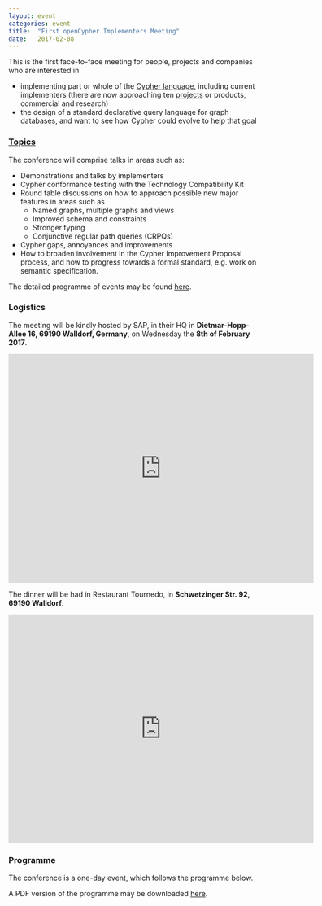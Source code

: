 ```yaml
---
layout: event
categories: event
title:  "First openCypher Implementers Meeting"
date:   2017-02-08
---
```

This is the first face-to-face meeting for people, projects and companies who are interested in

* implementing part or whole of the [Cypher language](https://neo4j.com/developer/cypher/), including current implementers (there are now approaching ten [projects](http://opencypher.org/projects) or products, commercial and research)
* the design of a standard declarative query language for graph databases, and want to see how Cypher could evolve to help that goal

### [Topics](#program)

The conference will comprise talks in areas such as:

* Demonstrations and talks by implementers
* Cypher conformance testing with the Technology Compatibility Kit
* Round table discussions on how to approach possible new major features in areas such as
  * Named graphs, multiple graphs and views
  * Improved schema and constraints
  * Stronger typing
  * Conjunctive regular path queries (CRPQs)
* Cypher gaps, annoyances and improvements
* How to broaden involvement in the Cypher Improvement Proposal process, and how to progress towards a formal standard, e.g. work on semantic specification.

The detailed programme of events may be found [here](#program).

### Logistics

The meeting will be kindly hosted by SAP, in their HQ in **Dietmar-Hopp-Allee 16, 69190 Walldorf, Germany**, on Wednesday the **8th of February 2017**.

<iframe src="https://www.google.com/maps/embed?pb=!1m18!1m12!1m3!1d2602.0923722505213!2d8.63970021568986!3d49.29359327933243!2m3!1f0!2f0!3f0!3m2!1i1024!2i768!4f13.1!3m3!1m2!1s0x4797bea45a725a3b%3A0x480588aba722a94b!2sDietmar-Hopp-Allee+16%2C+69190+Walldorf%2C+Germany!5e0!3m2!1sen!2suk!4v1484739708540" width="600" height="450" frameborder="0" style="border:0" allowfullscreen></iframe>


The dinner will be had in Restaurant Tournedo, in **Schwetzinger Str. 92, 69190 Walldorf**.


<iframe src="https://www.google.com/maps/embed?pb=!1m14!1m8!1m3!1d20805.690856497662!2d8.6399553!3d49.3197497!3m2!1i1024!2i768!4f13.1!3m3!1m2!1s0x0%3A0x5a1d6415a43c35be!2sRestaurant+Tournedo!5e0!3m2!1sen!2sde!4v1486569935668" width="600" height="450" frameborder="0" style="border:0" allowfullscreen></iframe>


<div class="abstract-anchor" id="program"></div>

### Programme

The conference is a one-day event, which follows the programme below.

A PDF version of the programme may be downloaded [here](https://s3.amazonaws.com/artifacts.opencypher.org/website/oCIMProgramme.pdf).

<html>
<head>
    <style>
        table, td, th {
            border: 1px solid #ddd;
            text-align: left;
        }

        table {
            border: 1;
            border-collapse: collapse;
            width: 100%;
        }

        th, td {
            padding: 10px;
        }

        .break {
            background-color: #d0d0d0;
        }

        .item {
            padding-left: 50px;
            font-style: italic;
        }
    </style>
</head>
<body>
<table>
    <tbody>
    <tr class="break">
        <td colspan="1" rowspan="1"><p>09:00</p></td>
        <td colspan="2" rowspan="1"><p>Coffee</p></td>
        <td colspan="1" rowspan="1"><p>30 mins</p></td>
    </tr>
    <tr>
        <td colspan="4" rowspan="1"><p><span>Chair: <b>Tobias Lindaaker</b></p></td>
    </tr>
    <tr>
        <td colspan="1" rowspan="1"><p>09:30</p></td>
        <td colspan="1" rowspan="1"><p>Introduction</p></td>
        <td colspan="1" rowspan="1"><p>Alastair Green (Neo)</p></td>
        <td colspan="1" rowspan="1"><p>15 mins</p></td>
    </tr>
    <tr>
        <td colspan="1" rowspan="1"><p>09:45</p></td>
        <td colspan="1" rowspan="1"><p><a href="/ocim1-abstracts#oc-artefacts">openCypher Artefacts</a></p></td>
        <td colspan="1" rowspan="1"><p>Mats Rydberg (Neo)</p></td>
        <td colspan="1" rowspan="1"><p>15 mins</p></td>
    </tr>
    <tr>
        <td colspan="1" rowspan="1"><p>10:00</p></td>
        <td colspan="1" rowspan="1"><p><a href="/ocim1-abstracts#sap-hana">Graph Pattern Matching in SAP HANA</a></p></td>
        <td colspan="1" rowspan="1"><p>Marcus Paradies (SAP)</p></td>
        <td colspan="1" rowspan="1"><p>15 mins</p></td>
    </tr>
    <tr>
        <td colspan="1" rowspan="1"><p>10:15</p></td>
        <td colspan="1" rowspan="1"><p><a href="/ocim1-abstracts#neueda">Cypher in JetBrains IDE</p></td>
        <td colspan="1" rowspan="1"><p>Dmitry Vrublevsky (Neueda)</p></td>
        <td colspan="1" rowspan="1"><p>15 mins</p></td>
    </tr>
    <tr>
        <td colspan="1" rowspan="1"><p>10:30</p>
            <p></p></td>
        <td colspan="1" rowspan="1"><p><a href="/ocim1-abstracts#inc-q">Incremental Graph Queries for Cypher</p></td>
        <td colspan="1" rowspan="1"><p>G&aacute;bor Sz&aacute;rnyas, J&oacute;zsef Marton (Budapest University of Technology and Economics)</p></td>
        <td colspan="1" rowspan="1"><p>15 mins</p></td>
    </tr>
    <tr class="break">
        <td colspan="1" rowspan="1"><p>11:00</p></td>
        <td colspan="2" rowspan="1"><p>Break</p></td>
        <td colspan="1" rowspan="1"><p>30 mins</p></td>
    </tr>
    <tr>
        <td colspan="4" rowspan="1"><p><span>Chair: <b>Petra Selmer</b></p></td>
    </tr>
    <tr>
        <td colspan="1" rowspan="1"><p>11:20</p></td>
        <td colspan="1" rowspan="1"><p><a href="/ocim1-abstracts#neo4j">Neo4j Cypher Implementation</p></td>
        <td colspan="1" rowspan="1"><p>Andres Taylor (Neo)</p></td>
        <td colspan="1" rowspan="1"><p>25 mins</p></td>
    </tr>
    <tr>
        <td colspan="1" rowspan="1"><p>11:45</p></td>
        <td colspan="1" rowspan="1"><p><a href="/ocim1-abstracts#redis">Redis Graph</a></p></td>
        <td colspan="1" rowspan="1"><p>Roi Lipman (Redis Labs) </p></td>
        <td colspan="1" rowspan="1"><p>15 mins</p></td>
    </tr>
    <tr>
        <td colspan="1" rowspan="1"><p>12:00</p></td>
        <td colspan="1" rowspan="1"><p><a href="/ocim1-abstracts#quil">QUIL</a></p></td>
        <td colspan="1" rowspan="1"><p>Stefan Plantikow (Neo)</p></td>
        <td colspan="1" rowspan="1"><p>15 mins</p></td>
    </tr>
    <tr>
        <td colspan="1" rowspan="1"><p>12:15</p></td>
        <td colspan="1" rowspan="1"><p><a href="/ocim1-abstracts#dgraph">Dgraph</a></p></td>
        <td colspan="1" rowspan="1"><p>Tomasz Zdyba&#322; (Dgraph)</p></td>
        <td colspan="1" rowspan="1"><p>15 mins</p></td>
    </tr>
    <tr>
        <td colspan="1" rowspan="1"><p>12:30</p></td>
        <td colspan="1" rowspan="1"><p><a href="/ocim1-abstracts#discussion">Language Integration: SQL, GraphQL, and Tinkerpop</a></p></td>
        <td colspan="1" rowspan="1"><p><b>Open discussion</b><br />Moderator: Alastair Green (Neo)</p></td>
        <td colspan="1" rowspan="1"><p>30 mins</p></td>
    </tr>
    <tr class="break">
        <td colspan="1" rowspan="1"><p>13:00</p></td>
        <td colspan="2" rowspan="1"><p>Lunch</p></td>
        <td colspan="1" rowspan="1"><p>60 mins</p></td>
    </tr>
    <tr>
        <td colspan="4" rowspan="1"><p><span>Chair: <b>Mats Rydberg</b></p></td>
    </tr>
    <tr>
        <td colspan="1" rowspan="1"><p>14:00</p></td>
        <td colspan="1" rowspan="1"><p><a href="/ocim1-abstracts#multi-graph-case">The case for Multiple Graph Querying</a></p></td>
        <td colspan="1" rowspan="1"><p>Alastair Green (Neo)</p></td>
        <td colspan="1" rowspan="1"><p>15 mins</p></td>
    </tr>
    <tr>
        <td colspan="1" rowspan="1"><p>14:15</p></td>
        <td colspan="1" rowspan="1"><p><a href="/ocim1-abstracts#gradoop">Extended Property Graphs and Cypher on Gradoop</a></p></td>
        <td colspan="1" rowspan="1"><p>Martin Junghanns (University of Leipzig)</p></td>
        <td colspan="1" rowspan="1"><p>15 mins</p></td>
    </tr>
    <tr>
        <td colspan="1" rowspan="1"><p>14:30</p></td>
        <td colspan="1" rowspan="1"><p><a href="/ocim1-abstracts#multi-graph">Multiple Graphs: Evolving Cypher</a></p></td>
        <td colspan="1" rowspan="1"><p>Stefan Plantikow (Neo)</p></td>
        <td colspan="1" rowspan="1"><p>20 mins</p></td>
    </tr>
    <tr>
        <td colspan="1" rowspan="1"><p>14:50</p></td>
        <td colspan="1" rowspan="1"><p><a href="/ocim1-abstracts#views">Views on Cypher</a></p></td>
        <td colspan="1" rowspan="1"><p>Hannes Voigt (TU Dresden)</p></td>
        <td colspan="1" rowspan="1"><p>10 mins</p></td>
    </tr>
    <tr class="break">
        <td colspan="1" rowspan="1"><p>15:00</p></td>
        <td colspan="2" rowspan="1"><p>Break</p></td>
        <td colspan="1" rowspan="1"><p>30 mins</p></td>
    </tr>
    <tr>
        <td colspan="4" rowspan="1"><p><span>Chair: <b>Alastair Green</b></p></td>
    </tr>
    <tr>
        <td colspan="1" rowspan="6"><p></p>
            <p></p>
            <p></p>
            <p></p>
            <p></p>
            <p>15:30</p></td>
        <td colspan="2" rowspan="1"><p><span>Language Evolution: Future Features</p></td>
        <td colspan="1" rowspan="6"><p></p>
            <p></p>
            <p></p>
            <p></p>
            <p></p>
            <p>30 mins</p></td>
    </tr>
    <tr>
        <td colspan="1" rowspan="1" class="item"><p><a href="/ocim1-abstracts#schema">Schema and Constraints</a></p></td>
        <td colspan="1" rowspan="1"><p>Mats Rydberg (Neo)</p></td>
    </tr>
    <tr>
        <td colspan="1" rowspan="1" class="item"><p><a href="/ocim1-abstracts#subqueries">Subqueries</a></p></td>
        <td colspan="1" rowspan="1"><p>Petra Selmer (Neo)</p></td>
    </tr>
    <tr>
        <td colspan="1" rowspan="1" class="item"><p><a href="/ocim1-abstracts#iso">Isomorphic Matching</a></p></td>
        <td colspan="1" rowspan="1"><p>Stefan Plantikow (Neo)</p></td>
    </tr>
    <tr>
        <td colspan="1" rowspan="1" class="item"><p><a href="/ocim1-abstracts#crpqs">CRPQs</a></p></td>
        <td colspan="1" rowspan="1"><p>Tobias Lindaaker (Neo)</p></td>
    </tr>
    <tr>
        <td colspan="1" rowspan="1" class="item"><p><b>What else? Other ideas?</b></p></td>
        <td colspan="1" rowspan="1"><p></p></td>
    </tr>
    <tr>
        <td colspan="1" rowspan="1"><p>16:00</p></td>
        <td colspan="1" rowspan="1"><p><a href="/ocim1-abstracts#edinburgh">Natural Language and Formal Specifications of Cypher</a></p></td>
        <td colspan="1" rowspan="1"><p>Paolo Guagliardo, Nadime Francis (University of Edinburgh)</p></td>
        <td colspan="1" rowspan="1"><p>20 mins</p></td>
    </tr>
    <tr>
        <td colspan="1" rowspan="4"><p></p>
            <p></p>
            <p></p>
            <p>16:20</p></td>
        <td colspan="2" rowspan="1"><p>Language Evolution: Conformance and Extension</p></td>
        <td colspan="1" rowspan="4"><p></p>
            <p></p>
            <p></p>
            <p>30 mins</p></td>
    </tr>
    <tr>
        <td colspan="1" rowspan="1" class="item"><p><a href="/ocim1-abstracts#tck">TCK &nbsp;/ Specification</a></p></td>
        <td colspan="1" rowspan="1"><p>Mats Rydberg (Neo)</p></td>
    </tr>
    <tr>
        <td colspan="1" rowspan="1" class="item"><p><a href="/ocim1-abstracts#vendor">Vendor Extensions</a></p></td>
        <td colspan="1" rowspan="1"><p>Tobias Lindaaker (Neo)</p></td>
    </tr>
    <tr>
        <td colspan="1" rowspan="1" class="item"><p><a href="/ocim1-abstracts#cip">CIP Process -- Involvement</a></p></td>
        <td colspan="1" rowspan="1"><p>Petra Selmer (Neo)</p></td>
    </tr>
    <tr>
        <td colspan="1" rowspan="1"><p>16:50</p></td>
        <td colspan="1" rowspan="1"><p>Wrap-up and future meetings</p></td>
        <td colspan="1" rowspan="1"><p>Alastair Green, Stefan Plantikow (Neo)</p></td>
        <td colspan="1" rowspan="1"><p>10 mins</p></td>
    </tr>
    <tr class="break">
        <td colspan="1" rowspan="1"><p>17:00</p></td>
        <td colspan="3" rowspan="1"><p>End</p></td>
    </tr>
    <tr class="break">
        <td colspan="1" rowspan="1"><p>19:30</p></td>
        <td colspan="3" rowspan="1"><p>Dinner</p></td>
    </tr>
    </tbody>
</table>
</body>
</html>
